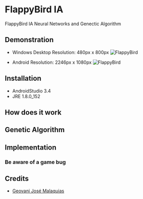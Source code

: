 # FlappyBird IA
FlappyBird IA Neural Networks and Genectic Algorithm

## Demonstration

- Windows Desktop Resolution:
480px x 800px
![FlappyBird](https://github.com/difusao/FlappyBird/blob/master/android/assets/images/FlappyBirdDesktop.PNG)

- Android Resolution:
2246px x 1080px
![FlappyBird](https://github.com/difusao/FlappyBird/blob/master/android/assets/images/FlappyBirdAndroid.png)

## Installation
- AndroidStudio 3.4
- JRE 1.8.0_152

## How does it work

## Genetic Algorithm

## Implementation

### Be aware of a game bug

## Credits
- [Geovani José Malaquias](https://github.com/difusao)